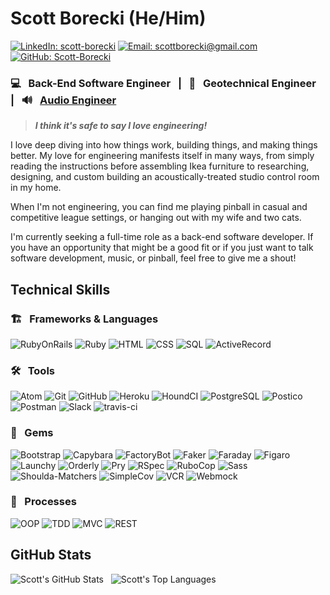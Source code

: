 # Scott Borecki (He/Him)

[![LinkedIn: scott-borecki][linkedin-badge]][LinkedIn]
[![Email: scottborecki@gmail.com][gmail-badge]][gmail]
[![GitHub: Scott-Borecki][github-follow-badge]][GitHub]

### 💻 &nbsp; Back-End Software Engineer &nbsp; | &nbsp; 🦺 &nbsp; Geotechnical Engineer &nbsp; | &nbsp; 🔊 &nbsp; [Audio Engineer][oven-fresh-sounds]

> ***I think it's safe to say I love engineering!***

I love deep diving into how things work, building things, and making things better. My love for engineering manifests itself in many ways, from simply reading the instructions before assembling Ikea furniture to researching, designing, and custom building an acoustically-treated studio control room in my home.

When I'm not engineering, you can find me playing pinball in casual and competitive league settings, or hanging out with my wife and two cats.

I'm currently seeking a full-time role as a back-end software developer. If you have an opportunity that might be a good fit or if you just want to talk software development, music, or pinball, feel free to give me a shout!

## Technical Skills

### 🏗 &nbsp; Frameworks & Languages
![RubyOnRails][rails-badge]
![Ruby][ruby-badge]
![HTML][html-badge]
![CSS][css-badge]
![SQL][sql-badge]
![ActiveRecord][active-record-badge]

### 🛠 &nbsp; Tools

![Atom][atom-badge]
![Git][git-badge]
![GitHub][github-badge]
![Heroku][heroku-badge]
![HoundCI][hound-badge]
![PostgreSQL][postgresql-badge]
![Postico][postico-badge]
![Postman][postman-badge]
![Slack][slack-badge]
![travis-ci][travis-ci-badge]

### 💎 &nbsp; Gems
![Bootstrap][bootstrap-badge]
![Capybara][capybara-badge]
![FactoryBot][factorybot-badge]
![Faker][faker-badge]
![Faraday][faraday-badge]
![Figaro][figaro-badge]
![Launchy][launchy-badge]
![Orderly][orderly-badge]
![Pry][pry-badge]
![RSpec][rspec-badge]
![RuboCop][rubocop-badge]
![Sass][sass-badge]
![Shoulda-Matchers][shoulda-matchers-badge]
![SimpleCov][simplecov-badge]
![VCR][vcr-badge]
![Webmock][webmock-badge]

### 💬 &nbsp; Processes
![OOP][oop-badge]
![TDD][tdd-badge]
![MVC][mvc-badge]
![REST][rest-badge]

## GitHub Stats
![Scott's GitHub Stats][github-stats-image] &nbsp; ![Scott's Top Languages][top-languages-image]

<!-- LINKS -->
[GitHub]: https://github.com/scott-borecki
[gmail]: mailto:scottborecki@gmail.com
[LinkedIn]: https://www.linkedin.com/in/scott-borecki/
[oven-fresh-sounds]: https://www.ovenfreshsounds.com/
[turing]: https://turing.edu/

<!-- BADGES & IMAGES -->
[github-stats-image]: https://github-readme-stats.vercel.app/api?username=scott-borecki&theme=dark&show_icons=true
[top-languages-image]: https://github-readme-stats.vercel.app/api/top-langs/?username=scott-borecki&layout=compact&theme=dark

[github-follow-badge]: https://img.shields.io/github/followers/scott-borecki?label=follow&style=social
[gmail-badge]: https://img.shields.io/badge/gmail-scottborecki@gmail.com-green?style=flat&logo=gmail&logoColor=white&color=white&labelColor=EA4335
[linkedin-badge]: https://img.shields.io/badge/Scott--Borecki-%23OpenToWork-green?style=flat&logo=Linkedin&logoColor=white&color=success&labelColor=0A66C2

[rails-badge]: https://img.shields.io/badge/Ruby%20on%20Rails-CC0000.svg?&style=for-the-badge&logo=rubyonrails&logoColor=white

[ruby-badge]: https://img.shields.io/badge/ruby-CC342D.svg?&style=for-the-badge&logo=ruby&logoColor=white
[html-badge]: https://img.shields.io/badge/html5-E34F26.svg?&style=for-the-badge&logo=html5&logoColor=white
[css-badge]: https://img.shields.io/badge/css3-1572B6.svg?&style=for-the-badge&logo=css3&logoColor=white
[sql-badge]: https://img.shields.io/badge/SQL-4169E1.svg?style=for-the-badge&logo=SQL&logoColor=white
[active-record-badge]: https://img.shields.io/badge/ActiveRecord-CC0000.svg?&style=for-the-badge&logo=rubyonrails&logoColor=white

[atom-badge]: https://img.shields.io/badge/Atom-66595C.svg?&style=for-the-badge&logo=atom&logoColor=white
[git-badge]: https://img.shields.io/badge/git-F05032.svg?&style=for-the-badge&logo=git&logoColor=white
[github-badge]: https://img.shields.io/badge/GitHub-181717.svg?&style=for-the-badge&logo=github&logoColor=white
[heroku-badge]: https://img.shields.io/badge/Heroku-430098.svg?&style=for-the-badge&logo=heroku&logoColor=white
[hound-badge]: https://img.shields.io/badge/hound-a774d0.svg?&style=for-the-badge&logo=hound&logoColor=white
[postgresql-badge]: https://img.shields.io/badge/PostgreSQL-4169E1.svg?&style=for-the-badge&logo=postgresql&logoColor=white
[postico-badge]: https://img.shields.io/badge/postico-000000.svg?&style=for-the-badge&logo=Postico&logoColor=white
[postman-badge]: https://img.shields.io/badge/Postman-FF6C37.svg?&style=for-the-badge&logo=postman&logoColor=white
[slack-badge]: https://img.shields.io/badge/Slack-4A154B.svg?&style=for-the-badge&logo=slack&logoColor=white
[travis-ci-badge]: https://img.shields.io/badge/travis--ci-3EAAAF.svg?&style=for-the-badge&logo=travis&logoColor=white

[bootstrap-badge]: https://img.shields.io/badge/bootstrap-7952B3.svg?&style=for-the-badge&logo=bootstrap&logoColor=white
[capybara-badge]: https://img.shields.io/badge/capybara-E9573F.svg?&style=for-the-badge&logo=rubygems&logoColor=white
[factorybot-badge]: https://img.shields.io/badge/factorybot-E9573F.svg?&style=for-the-badge&logo=rubygems&logoColor=white
[faker-badge]: https://img.shields.io/badge/faker-e71a24.svg?&style=for-the-badge&logo=rubygems&logoColor=white
[faraday-badge]: https://img.shields.io/badge/faraday-f17d3e.svg?&style=for-the-badge&logo=rubygems&logoColor=white
[figaro-badge]: https://img.shields.io/badge/figaro-222222.svg?&style=for-the-badge&logo=rubygems&logoColor=white
[launchy-badge]: https://img.shields.io/badge/launchy-E9573F.svg?&style=for-the-badge&logo=rubygems&logoColor=white
[orderly-badge]: https://img.shields.io/badge/orderly-E9573F.svg?&style=for-the-badge&logo=rubygems&logoColor=white
[pry-badge]: https://img.shields.io/badge/pry-d31a18.svg?&style=for-the-badge&logo=rubygems&logoColor=white
[rspec-badge]: https://img.shields.io/badge/rspec-E9573F.svg?&style=for-the-badge&logo=rubygems&logoColor=white
[rubocop-badge]: https://img.shields.io/badge/RuboCop-000000.svg?&style=for-the-badge&logo=rubygems&logoColor=white
[sass-badge]: https://img.shields.io/badge/Sass-CC6699.svg?&style=for-the-badge&logo=sass&logoColor=white
[shoulda-matchers-badge]: https://img.shields.io/badge/shoulda--matchers-39bdc0.svg?&style=for-the-badge&logo=rubygems&logoColor=white
[simplecov-badge]: https://img.shields.io/badge/simplecov-E9573F.svg?&style=for-the-badge&logo=rubygems&logoColor=white
[vcr-badge]: https://img.shields.io/badge/vcr-E9573F.svg?&style=for-the-badge&logo=rubygems&logoColor=white
[webmock-badge]: https://img.shields.io/badge/webmock-E9573F.svg?&style=for-the-badge&logo=rubygems&logoColor=white

[oop-badge]: https://img.shields.io/badge/OOP-b81818.svg?&style=for-the-badge&logo=OOP&logoColor=white
[tdd-badge]: https://img.shields.io/badge/TDD-b87818.svg?&style=for-the-badge&logo=TDD&logoColor=white
[mvc-badge]: https://img.shields.io/badge/MVC-b8b018.svg?&style=for-the-badge&logo=MVC&logoColor=white
[rest-badge]: https://img.shields.io/badge/REST-33b818.svg?&style=for-the-badge&logo=REST&logoColor=white
